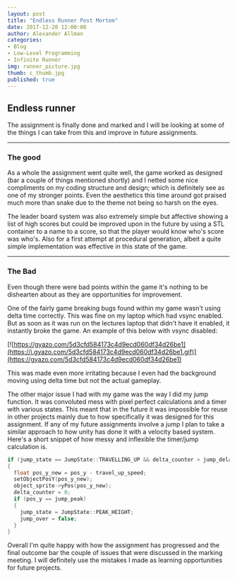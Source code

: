 ```yaml
---
layout: post
title: "Endless Runner Post Mortem"
date: 2017-12-20 12:00:00
author: Alexander Allman
categories:
- Blog
- Low-Level Programming
- Infinite Runner
img: runner_picture.jpg
thumb: c_thumb.jpg
published: true
---
```


## Endless runner

The assignment is finally done and marked and I will be looking at some of the things I can take from this and improve in future assignments.

<!--more-->
-----
### The good
As a whole the assignment went quite well, the game worked as designed (bar a couple of things mentioned shortly) and I netted some nice compliments on my coding structure and design; which is definitely see as one of my stronger points. Even the aesthetics this time around got praised much more than snake due to the theme not being so harsh on the eyes.

The leader board system was also extremely simple but affective showing a list of high scores but could be improved upon in the future by using a STL container to a name to a score, so that the player would know who's score was who's. Also for a first attempt at procedural generation, albeit a quite simple implementation was effective in this state of the game.

---

### The Bad
Even though there were bad points within the game it's nothing to be dishearten about as they are opportunities for improvement.

One of the fairly game breaking bugs found within my game wasn't using delta time correctly. This was fine on my laptop which had vsync enabled. But as soon as it was run on the lectures laptop that didn't have it enabled, it instantly broke the game. An example of this below with vsync disabled:

[![https://gyazo.com/5d3cfd584173c4d9ecd060df34d26be1](https://i.gyazo.com/5d3cfd584173c4d9ecd060df34d26be1.gif)](https://gyazo.com/5d3cfd584173c4d9ecd060df34d26be1)

This was made even more irritating because I even had the background moving using delta time but not the actual gameplay.

The other major issue I had with my game was the way I did my jump function. It was convoluted mess with pixel perfect calculations and a timer with various states. This meant that in the future it was impossible for reuse in other projects mainly due to how specifically it was designed for this assignment. If any of my future assignments involve a jump I plan to take a similar approach to how unity has done it with a velocity based system. Here's a short snippet of how messy and inflexible the timer/jump calculation is.

```C++
if (jump_state == JumpState::TRAVELLING_UP && delta_counter > jump_delay && pos_y >= jump_peak)
{
  float pos_y_new = pos_y - travel_up_speed;
  setObjectPosY(pos_y_new);
  object_sprite->yPos(pos_y_new);
  delta_counter = 0;
  if (pos_y == jump_peak)
  {
    jump_state = JumpState::PEAK_HEIGHT;
    jump_over = false;
  }
}
```


Overall I'm quite happy with how the assignment has progressed and the final outcome bar the couple of issues that were discussed in the marking meeting. I will definitely use the mistakes I made as learning opportunities for future projects.
